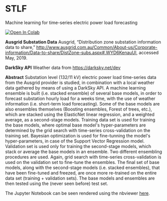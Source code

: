 # STLF
Machine learning for time-series electric power load forecasting

[![Open In Colab](https://colab.research.google.com/assets/colab-badge.svg)](https://colab.research.google.com/github/googlecolab/colabtools/blob/master/notebooks/colab-github-demo.ipynb)

**Ausgrid Substation Data**
Ausgrid, “Distribution zone substation information data to share,” http://www.ausgrid.com.au/Common/About-us/Corporate-information/Data-to-share/DistZone-subs.aspx#.WYD6KenauUl, accessed May, 2019.

**DarkSky API** 
Weather data from https://darksky.net/dev

**Abstract**
Substation level (132/11 kV) electric power load time-series data from the Ausgrid provider is studied, in combination with a local weather data gathered by means of using a DarkSky API. A machine learning ensemble is built (i.e. stacked ensemble) of several base models, in order to forecast substation hourly load for a weeks time, with the use of weather information (i.e. short-term load forecasting). Some of the base models are also ensembles themselves (Boosting ensembles, Forest of trees, etc.), which are stacked using the ElasticNet linear regression, and a weighted average, as a second-stage models. Training data set is used for training the base models, where optimal base model's hyper-parameters are determined by the grid search with time-series cross-validation on the training set. Bayesian optimization is used for fine-tunning the model's hyper-parameters, in case of the Support Vector Regression model. Validation set is used only for training the second-stage models, which stack or average the base models in an ensemble. Two different ensembling procedures are used. Again, grid search with time-series cross-validation is used on the validation set to fine-tune the ensembles. The final set of base models, along with the second-stage models (i.e. stacked ensembles), that have been fine-tuned and freezed, are once more re-trained on the entire data set (training + validation sets). The base models and ensembles are then tested using the (never seen before) test set.

The Jupyter Notebook can be seen rendered using the nbviewer [here](https://nbviewer.jupyter.org/github/sarajcev/STLF/blob/master/Load_forecast_stack.ipynb).
